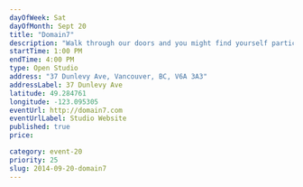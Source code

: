 ```yaml
---
dayOfWeek: Sat
dayOfMonth: Sept 20
title: "Domain7"
description: "Walk through our doors and you might find yourself participating in storyfinding session, a user-testing station, or even a prototyping workshop. You can stay safe on the margins, or dive in as a participant in one of Domain7's tried-and-true collaborative design sessions."
startTime: 1:00 PM
endTime: 4:00 PM
type: Open Studio
address: "37 Dunlevy Ave, Vancouver, BC, V6A 3A3"
addressLabel: 37 Dunlevy Ave
latitude: 49.284761
longitude: -123.095305
eventUrl: http://domain7.com
eventUrlLabel: Studio Website
published: true
price: 

category: event-20
priority: 25
slug: 2014-09-20-domain7
---
```

